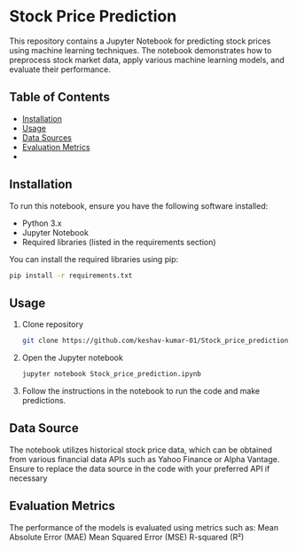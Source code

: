 # Stock Price Prediction

This repository contains a Jupyter Notebook for predicting stock prices using machine learning techniques. The notebook demonstrates how to preprocess stock market data, apply various machine learning models, and evaluate their performance.

## Table of Contents

- [Installation](#installation)
- [Usage](#usage)
- [Data Sources](#data-sources)
- [Evaluation Metrics](#evaluation-metrics)
- 
## Installation

To run this notebook, ensure you have the following software installed:

- Python 3.x
- Jupyter Notebook
- Required libraries (listed in the requirements section)

You can install the required libraries using pip:

```bash
pip install -r requirements.txt
```
## Usage
1) Clone repository
   ```bash
   git clone https://github.com/keshav-kumar-01/Stock_price_prediction
   ```
2) Open the Jupyter notebook
   ```bash
   jupyter notebook Stock_price_prediction.ipynb
   ```
3) Follow the instructions in the notebook to run the code and make predictions.

## Data Source
The notebook utilizes historical stock price data, which can be obtained from various financial data APIs such as Yahoo Finance or Alpha Vantage. Ensure to replace the data source in the code with your preferred API if necessary
## Evaluation Metrics
The performance of the models is evaluated using metrics such as:
Mean Absolute Error (MAE)
Mean Squared Error (MSE)
R-squared (R²)

   
